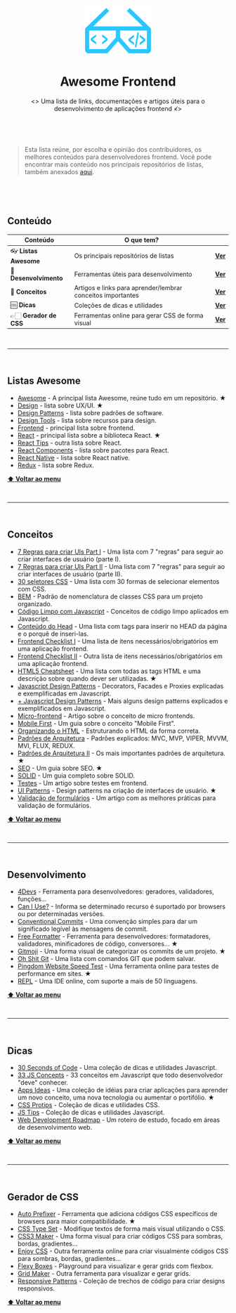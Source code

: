 <p align="center">
  <img alt="Awesome Frontend" src="https://github.com/EduardoRotundaro/awesome-frontend/blob/master/images/icon.png?raw=true" />
</p>

<h1 align="center">
  Awesome Frontend
</h1>

<p align="center">
  <> Uma lista de links, documentações e artigos úteis para o desenvolvimento de aplicações frontend &#8814;>
</p>

&nbsp;

&nbsp;

> Esta lista reúne, por escolha e opinião dos contribuidores, os melhores conteúdos para desenvolvedores frontend. Você pode encontrar mais conteúdo nos principais repositórios de listas, também anexados [aqui](#listas-awesome).

&nbsp;

&nbsp;

## Conteúdo

| Conteúdo | O que tem? | &nbsp; |
| ------ | ------ | ------ |
| 👓 **Listas Awesome** | Os principais repositórios de listas | **[Ver](#listas-awesome)** |
| 🔨 **Desenvolvimento** | Ferramentas úteis para desenvolvimento | **[Ver](#desenvolvimento)** |
| 🤯 **Conceitos** | Artigos e links para aprender/lembrar conceitos importantes | **[Ver](#conceitos)** |
| 🆒 **Dicas** | Coleções de dicas e utilidades | **[Ver](#dicas)** |
| 👉🏻 **Gerador de CSS** | Ferramentas online para gerar CSS de forma visual | **[Ver](#gerador-de-css)** |

&nbsp;
&nbsp;
&nbsp;

---

&nbsp;

## Listas Awesome

* [Awesome](https://github.com/sindresorhus/awesome) - A principal lista Awesome, reúne tudo em um repositório. &#9733;
* [Design](https://github.com/gztchan/awesome-design) - lista sobre UX/UI. &#9733;
* [Design Patterns](https://github.com/DovAmir/awesome-design-patterns) - lista sobre padrões de software.
* [Design Tools](https://github.com/LisaDziuba/Awesome-Design-Tools) - lista sobre recursos para design.
* [Frontend](https://github.com/grab/front-end-guide) - principal lista sobre frontend.
* [React](https://github.com/enaqx/awesome-react) - principal lista sobre a biblioteca React. &#9733;
* [React Tips](https://github.com/vasanthk/react-bits) - outra lista sobre React.
* [React Components](https://github.com/brillout/awesome-react-components) - lista sobre pacotes para React.
* [React Native](https://github.com/jondot/awesome-react-native) - lista sobre React native.
* [Redux](https://github.com/markerikson/react-redux-links) - lista sobre Redux.

**[⬆ Voltar ao menu](#conteúdo)**

&nbsp;

---

&nbsp;

## Conceitos

* [7 Regras para criar UIs Part I](https://medium.com/@erikdkennedy/7-rules-for-creating-gorgeous-ui-part-1-559d4e805cda) - Uma lista com 7 "regras" para seguir ao criar interfaces de usuário (parte I).
* [7 Regras para criar UIs Part II](https://medium.com/@erikdkennedy/7-rules-for-creating-gorgeous-ui-part-2-430de537ba96) - Uma lista com 7 "regras" para seguir ao criar interfaces de usuário (parte II).
* [30 seletores CSS](https://code.tutsplus.com/tutorials/the-30-css-selectors-you-must-memorize--net-16048) - Uma lista com 30 formas de selecionar elementos com CSS.
* [BEM](http://getbem.com/introduction/) - Padrão de nomenclatura de classes CSS para um projeto organizado.
* [Código Limpo com Javascript](https://github.com/ryanmcdermott/clean-code-javascript) - Conceitos de código limpo aplicados em Javascript.
* [Conteúdo do Head](https://github.com/joshbuchea/HEAD) - Uma lista com tags para inserir no HEAD da página e o porquê de inseri-las.
* [Frontend Checklist I](https://codeburst.io/the-front-end-checklist-8b2292fdda44) - Uma lista de itens necessários/obrigatórios em uma aplicação frontend.
* [Frontend Checklist II](https://github.com/thedaviddias/Front-End-Checklist) - Outra lista de itens necessários/obrigatórios em uma aplicação frontend.
* [HTML5 Cheatsheet](https://medium.com/level-up-web/the-mega-html5-cheatsheet-e8c479b1c521) - Uma lista com todas as tags HTML e uma descrição sobre quando dever ser utilizadas. &#9733;
* [Javascript Design Patterns](https://levelup.gitconnected.com/basic-javascript-design-patterns-decorators-facades-and-proxies-2309eb485229?gi=780fb3bb5092) - Decorators, Facades e Proxies explicadas e exemplificadas em Javascript.
* [+ Javascript Design Patterns](https://github.com/nnupoor/js_designpatterns) - Mais alguns design patterns explicados e exemplificados em Javascript.
* [Micro-frontend](https://medium.com/@dudousxd/microservi%C3%A7os-%C3%A9-coisa-do-passado-agora-a-moda-%C3%A9-micro-front-end-303ace0aa6de) - Artigo sobre o conceito de micro frontends.
* [Mobile First](https://medium.com/nossa-coletividad/por-que-%C3%A9-t%C3%A3o-f%C3%A1cil-errar-no-mobile-first-b51f8103e06a) - Um guia sobre o conceito "Mobile First".
* [Organizando o HTML](https://css-tricks.com/how-to-section-your-html/) - Estruturando o HTML da forma correta.
* [Padrões de Arquitetura](https://proandroiddev.com/mvc-mvp-mvvm-clean-viper-redux-mvi-prnsaaspfruicc-building-abstractions-for-the-sake-of-building-18459ab89386) - Padrões explicados: MVC, MVP, VIPER, MVVM, MVI, FLUX, REDUX. 
* [Padrões de Arquitetura II](https://levelup.gitconnected.com/software-architecture-the-important-architectural-patterns-you-need-to-know-a1f5ea7e4e3d) - Os mais importantes padrões de arquitetura. &#9733;
* [SEO](https://rockcontent.com/blog/o-que-e-seo/) - Um guia sobre SEO. &#9733;
* [SOLID](https://medium.com/joaorobertopb/o-que-%C3%A9-solid-o-guia-completo-para-voc%C3%AA-entender-os-5-princ%C3%ADpios-da-poo-2b937b3fc530) - Um guia completo sobre SOLID.
* [Testes](https://medium.com/@caiovaccaro/arquitetura-front-end-testes-3d4e3f514486) - Um artigo sobre testes em frontend.
* [UI Patterns](http://ui-patterns.com/) - Design patterns na criação de interfaces de usuário. &#9733;
* [Validação de formulários](https://medium.com/@andrew.burton/form-validation-best-practices-8e3bec7d0549) - Um artigo com as melhores práticas para validação de formulários.

**[⬆ Voltar ao menu](#conteúdo)**

&nbsp;

---

&nbsp;

## Desenvolvimento

* [4Devs](https://www.4devs.com.br/) - Ferramenta para desenvolvedores: geradores, validadores, funções...
* [Can I Use?](https://caniuse.com/) - Informa se determinado recurso é suportado por browsers ou por determinadas versões.
* [Conventional Commits](https://www.conventionalcommits.org/pt-br/v1.0.0-beta.4/) - Uma convenção simples para dar um significado legível às mensagens de commit.
* [Free Formatter](https://www.freeformatter.com/) - Ferramenta para desenvolvedores: formatadores, validadores, minificadores de código, conversores... &#9733;
* [Gitmoji](https://gitmoji.carloscuesta.me/) - Uma forma visual de categorizar os commits de um projeto. &#9733;
* [Oh Shit Git](https://ohshitgit.com/) - Uma lista com comandos GIT que podem salvar.
* [Pingdom Website Speed Test](https://tools.pingdom.com/) - Uma ferramenta online para testes de performance em sites. &#9733;
* [REPL](https://repl.it/) - Uma IDE online, com suporte a mais de 50 linguagens.

**[⬆ Voltar ao menu](#conteúdo)**

&nbsp;

---

&nbsp;

## Dicas

* [30 Seconds of Code](https://www.30secondsofcode.org/) - Uma coleção de dicas e utilidades Javascript.
* [33 JS Concepts](https://github.com/leonardomso/33-js-concepts) - 33 conceitos em Javascript que todo desenvolvedor "deve" conhecer.
* [Apps Ideas](https://github.com/florinpop17/app-ideas) - Uma coleção de idéias para criar aplicações para aprender um novo conceito, uma nova tecnologia ou aumentar o portifólio. &#9733;
* [CSS Protips](https://github.com/AllThingsSmitty/css-protips) - Coleção de dicas e utilidades CSS.
* [JS Tips](https://www.jstips.co/) - Coleção de dicas e utilidades Javascript.
* [Web Development Roadmap](https://github.com/kamranahmedse/developer-roadmap) - Um roteiro de estudo, focado em áreas de desenvolvimento web.

**[⬆ Voltar ao menu](#conteúdo)**

&nbsp;

---

&nbsp;

## Gerador de CSS

* [Auto Prefixer](https://autoprefixer.github.io/) - Ferramenta que adiciona códigos CSS específicos de browsers para maior compatibilidade. &#9733;
* [CSS Type Set](http://csstypeset.com/) - Modifique textos de forma mais visual utilizando o CSS.
* [CSS3 Maker](https://www.css3maker.com/index.html) - Uma forma visual para criar códigos CSS para sombras, bordas, gradientes...
* [Enjoy CSS](https://enjoycss.com/) - Outra ferramenta online para criar visualmente códigos CSS para sombras, bordas, gradientes...
* [Flexy Boxes](https://the-echoplex.net/flexyboxes/) - Playground para visualizar e gerar grids com flexbox.
* [Grid Maker](https://grid.layoutit.com/) - Outra ferramenta para visualizar e gerar grids.
* [Responsive Patterns](https://bradfrost.github.io/this-is-responsive/patterns.html#layout) - Coleção de trechos de código para criar designs responsivos.

**[⬆ Voltar ao menu](#conteúdo)**

